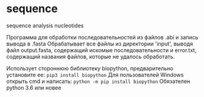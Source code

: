# sequence
sequence analysis nucleotides

Программа для обработки последовательностей из файлов .abi и запись вывода в .fasta
Обрабатывает все файлы из директории 'input', выводя файл output.fasta, содержащий искомые последовательности и error.txt, содержащий названия файлов, которые не удалось обработать.

Использует стороннюю библиотеку biopython, предварительно установите ее: `pip3 install biopython`
Для пользователей Windows открыть cmd и написать: `python -m pip install biopython`
Обязателен python 3.6 или новее
